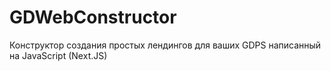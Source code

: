 # GDWebConstructor
Конструктор создания простых лендингов для ваших GDPS написанный на JavaScript (Next.JS)
